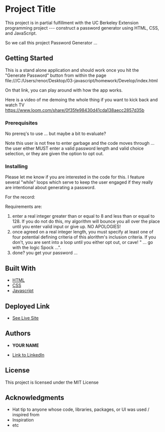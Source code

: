 # Project Title

This project is in partial fulfillment with the UC Berkeley Extension programming project --- construct a password generator using HTML, CSS, and JavaScript.

So we call this project Password Generator ...

## Getting Started

This is a stand alone application and should work once you hit the "Generate Password" button from within the page file:///C:/Users/renor/Desktop/03-javascript/homework/Develop/index.html

On that link, you can play around with how the app works. 

Here is a video of me demoing the whole thing if you want to kick back and watch TV https://www.loom.com/share/0f35fe98430d41cda138aecc2857d35b

### Prerequisites

No prereq's to use ... but maybe a bit to evaluate?

Note this user is not free to enter garbage and the code moves through ... the user either MUST enter a valid password length and valid choice selection, or they are given the option to opt out.



### Installing

Please let me know if you are interested in the code for this. I feature several "while" loops which serve to keep the user engaged if they really are intentional about generating a password.

For the record:

Requirements are:

1) enter a real integer greater than or equal to 8 and less than or equal to 128. If you do not do this, my algorithm will bounce you all over the place until you enter valid input or give up. NO APOLOGIES!
2) once agreed on a real integer length, you must specify at least one of four potential defining criteria of this alorithm's inclusion criteria. If you don't, you are sent into a loop until you either opt out, or cave! " ... go with the logic Spock ...".
3) done? you get your password ...  



## Built With

* [HTML](https://developer.mozilla.org/en-US/docs/Web/HTML)
* [CSS](https://developer.mozilla.org/en-US/docs/Web/CSS)
* [Javascript](https://developer.mozilla.org/en-US/docs/Web/JavaScript)

## Deployed Link

* [See Live Site](#)


## Authors

* **YOUR NAME** 
- [Link to LinkedIn](https://www.linkedin.com/in/peter-alexander-4a444127/)


## License

This project is licensed under the MIT License 

## Acknowledgments

* Hat tip to anyone whose code, libraries, packages, or UI was used  / inspired from
* Inspiration
* etc
